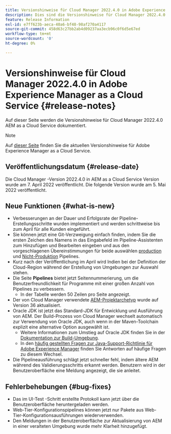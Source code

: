 ```yaml
---
title: Versionshinweise für Cloud Manager 2022.4.0 in Adobe Experience Manager as a Cloud Service
description: Dies sind die Versionshinweise für Cloud Manager 2022.4.0 in AEM as a Cloud Service.
feature: Release Information
exl-id: e7ff623b-aeca-40a6-bf48-98af270a4117
source-git-commit: 458d63c27bb2ab4d09237aa3ecb96c0f6d5e67ed
workflow-type: tm+mt
source-wordcount: '0'
ht-degree: 0%

---
```


# Versionshinweise für Cloud Manager 2022.4.0 in Adobe Experience Manager as a Cloud Service {#release-notes}

Auf dieser Seite werden die Versionshinweise für Cloud Manager 2022.4.0 AEM as a Cloud Service dokumentiert.

>[!NOTE]
>
>Auf [dieser Seite](/help/release-notes/release-notes-cloud/release-notes-current.md) finden Sie die aktuellen Versionshinweise für Adobe Experience Manager as a Cloud Service.

## Veröffentlichungsdatum {#release-date}

Die Cloud Manager -Version 2022.4.0 in AEM as a Cloud Service Version wurde am 7. April 2022 veröffentlicht. Die folgende Version wurde am 5. Mai 2022 veröffentlicht.

## Neue Funktionen {#what-is-new}

* Verbesserungen an der Dauer und Erfolgsrate der Pipeline-Erstellungsschritte wurden implementiert und werden schrittweise bis zum April für alle Kunden eingeführt.
* Sie können jetzt eine Git-Verzweigung einfach finden, indem Sie die ersten Zeichen des Namens in das Eingabefeld im Pipeline-Assistenten zum Hinzufügen und Bearbeiten eingeben und aus den vorgeschlagenen Übereinstimmungen für beide auswählen [production](/help/implementing/cloud-manager/configuring-pipelines/configuring-production-pipelines.md) und [Nicht-Produktion](/help/implementing/cloud-manager/configuring-pipelines/configuring-non-production-pipelines.md) Pipelines.
* Kurz nach der Veröffentlichung im April wird Indien bei der Definition der Cloud-Region während der Erstellung von Umgebungen zur Auswahl stehen.
* Die Seite **Pipelines** bietet jetzt Seitennummerierung, um die Benutzerfreundlichkeit für Programme mit einer großen Anzahl von Pipelines zu verbessern.
   * In der Tabelle werden 50 Zeilen pro Seite angezeigt.
* Der von Cloud Manager verwendete [AEM-Projektarchetyp](https://experienceleague.adobe.com/docs/experience-manager-core-components/using/developing/archetype/overview.html?lang=de) wurde auf Version 36 aktualisiert.
* Oracle JDK ist jetzt das Standard-JDK für Entwicklung und Ausführung von AEM. Der Build-Prozess von Cloud Manager wechselt automatisch zur Verwendung von Oracle JDK, auch wenn in der Maven-Toolchain explizit eine alternative Option ausgewählt ist.
   * Weitere Informationen zum Umstieg auf Oracle JDK finden Sie in der [Dokumentation zur Build-Umgebung](/help/implementing/cloud-manager/getting-access-to-aem-in-cloud/build-environment-details.md#using-java-support).
   * In den [häufig gestellten Fragen zur Java-Support-Richtlinie für Adobe Experience Manager](https://experienceleague.adobe.com/docs/experience-manager-65/assets/Java_Policy_for_Adobe_Experience_Manager.pdf) finden Sie Antworten auf häufige Fragen zu diesem Wechsel.
* Die Pipelineausführung schlägt jetzt schneller fehl, indem ältere AEM während des Validierungsschritts erkannt werden. Benutzern wird in der Benutzeroberfläche eine Meldung angezeigt, die sie anleitet.

## Fehlerbehebungen {#bug-fixes}

* Das im UI-Test -Schritt erstellte Protokoll kann jetzt über die Benutzeroberfläche heruntergeladen werden.
* Web-Tier-Konfigurationspipelines können jetzt nur Pakete aus Web-Tier-Konfigurationsausführungen wiederverwenden.
* Den Meldungen in der Benutzeroberfläche zur Aktualisierung von AEM in einer veralteten Umgebung wurde mehr Klarheit hinzugefügt.
